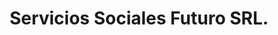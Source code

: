 ---
title: "Servicios Sociales Futuro SRL."
url: /san-salvador-de-jujuy/servicios-sociales-futuro-srl/
shop: Bestattungen
---
